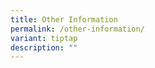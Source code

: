 ```yaml
---
title: Other Information
permalink: /other-information/
variant: tiptap
description: ""
---
```

<p></p>